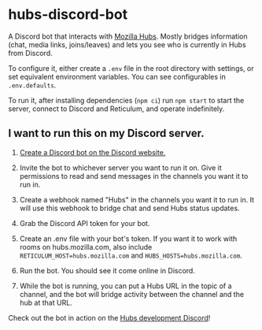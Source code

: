 # hubs-discord-bot

A Discord bot that interacts with [Mozilla Hubs](https://hubs.mozilla.com). Mostly bridges information (chat, media links, joins/leaves) and lets you see who is currently in Hubs from Discord.

To configure it, either create a `.env` file in the root directory with settings, or set equivalent environment
variables. You can see configurables in `.env.defaults`.

To run it, after installing dependencies (`npm ci`) run `npm start` to start the server, connect to Discord and Reticulum,
and operate indefinitely.

## I want to run this on my Discord server.

1. [Create a Discord bot on the Discord website.](https://discordapp.com/developers/docs/intro)

2. Invite the bot to whichever server you want to run it on. Give it permissions to read and send messages in the
   channels you want it to run in.

3. Create a webhook named "Hubs" in the channels you want it to run in. It will use this webhook to bridge chat and
   send Hubs status updates.

3. Grab the Discord API token for your bot.

4. Create an .env file with your bot's token. If you want it to work with rooms on hubs.mozilla.com, also include `RETICULUM_HOST=hubs.mozilla.com` and `HUBS_HOSTS=hubs.mozilla.com`.

5. Run the bot. You should see it come online in Discord.

6. While the bot is running, you can put a Hubs URL in the topic of a channel, and the bot will bridge activity between
   the channel and the hub at that URL.

Check out the bot in action on the [Hubs development Discord](https://discord.gg/wHmY4nd)!
